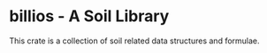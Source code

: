 # billios - A Soil Library

This crate is a collection of soil related data structures and formulae.